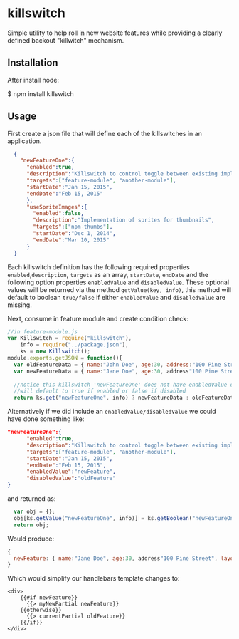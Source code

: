 # killswitch
Simple utility to help roll in new website features while providing a clearly defined backout "killwitch" mechanism.

## Installation
  After install node:

$ npm install killswitch

## Usage
First create a json file that will define each of the killswitches in an application.
```JSON
  {
    "newFeatureOne":{
      "enabled":true,
      "description":"Killswitch to control toggle between existing implementation and new Updated version",
      "targets":["feature-module", "another-module"],
      "startDate":"Jan 15, 2015",
      "endDate":"Feb 15, 2015"
      },
      "useSpriteImages":{
        "enabled":false,
        "description":"Implementation of sprites for thumbnails",
        "targets":["npm-thumbs"],
        "startDate":"Dec 1, 2014",
        "endDate":"Mar 10, 2015"
      }
  }
  ```
Each killswitch definition has the following required properties `enabled`,`description`, `targets` as an array, `startDate`, `endDate` and the following option properties `enabledValue` and `disabledValue`. These optional values will be returned via the method `getValue(key, info)`, this method will default to boolean `true/false` if either `enabledValue` and `disabledValue` are missing.

Next, consume in feature module and create condition check:
  ```Javascript
  //in feature-module.js
  var Killswitch = require("killswitch"),
      info = require("../package.json"),
      ks = new Killswitch();
  module.exports.getJSON = function(){
    var oldFeatureData = { name:"John Doe", age:30, address:"100 Pine Street"};
    var newFeatureData = { name:"Jane Doe", age:30, address"100 Pine Street", layoutType:"basic", url:"www.thedoes.com", familyHistory:"coming soon"}
    
    //notice this killswitch 'newFeatureOne' does not have enabledValue or disabledValue
    //will default to true if enabled or false if disabled
    return ks.get("newFeatureOne", info) ? newFeatureData : oldFeatureData;
```
Alternatively if we did include an `enabledValue/disabledValue` we could have done something like:
```JSON
"newFeatureOne":{
      "enabled":true,
      "description":"Killswitch to control toggle between existing implementation and new Updated version",
      "targets":["feature-module", "another-module"],
      "startDate":"Jan 15, 2015",
      "endDate":"Feb 15, 2015",
      "enabledValue":"newFeature",
      "disabledValue":"oldFeature"
}
```
and returned as:
```Javascript
  var obj = {};
  obj[ks.getValue("newFeatureOne", info)] = ks.getBoolean("newFeatureOne", info) ? newFeatureData : oldFeatureData;
  return obj;
```
Would produce:
```Javascript
{
  newFeature: { name:"Jane Doe", age:30, address"100 Pine Street", layoutType:"basic", url:"www.thedoes.com", familyHistory:"coming soon"}
}
```
Which would simplify our handlebars template changes to:
```Handlebars
<div>
    {{#if newFeature}}
      {{> myNewPartial newFeature}}
    {{otherwise}}
      {{> currentPartial oldFeature}} 
    {{/if}}
</div>
```

